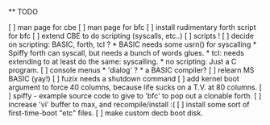 ** TODO

[ ] man page for cbe
[ ] man page for bfc
[ ] install rudimentary forth script for bfc
[ ] extend CBE to do scripting (syscalls, etc..)
[ ] scripts !
[ ] decide on scripting: BASIC, forth, tcl ?
      * BASIC needs some usrn() for syscalling
      * Spiffy forth can syscall, but needs a bunch of words glues.
      * tcl: needs extending to at least do the same: syscalling.
      * no scripting: Just a C program.
[ ] console menus
      * 'dialog' ? 
      * a BASIC compiler?
[ ] relearn MS BASIC (yay!)
[ ] fuzix needs a shutdown command
[ ] add kernel boot argument to force 40 columns, because life sucks on a T.V. at 80 columns.
[ ] spiffy - example source code to give to 'bfc' to pop out a clonable forth.
[ ] increase 'vi' buffer to max, and recompile/install :(
[ ] install some sort of first-time-boot "etc" files.
[ ] make custom decb boot disk.

